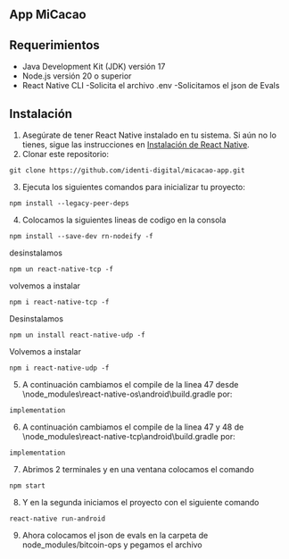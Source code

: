 ## App MiCacao

## Requerimientos

- Java Development Kit (JDK) versión 17
- Node.js versión 20 o superior
- React Native CLI
  -Solicita el archivo .env
  -Solicitamos el json de Evals

## Instalación

1. Asegúrate de tener React Native instalado en tu sistema. Si aún no lo tienes, sigue las instrucciones en [Instalación de React Native](https://reactnative.dev/docs/environment-setup).
2. Clonar este repositorio:

```
git clone https://github.com/identi-digital/micacao-app.git
```

3. Ejecuta los siguientes comandos para inicializar tu proyecto:

```
npm install --legacy-peer-deps
```

4. Colocamos la siguientes lineas de codigo en la consola

```
npm install --save-dev rn-nodeify -f
```

desinstalamos

```
npm un react-native-tcp -f
```

volvemos a instalar

```
npm i react-native-tcp -f
```

Desinstalamos

```
npm un install react-native-udp -f
```

Volvemos a instalar

```
npm i react-native-udp -f
```

5. A continuación cambiamos el compile de la linea 47 desde \node_modules\react-native-os\android\build.gradle por:

```
implementation
```

6.  A continuación cambiamos el compile de la linea 47 y 48 de \node_modules\react-native-tcp\android\build.gradle por:

```
implementation
```

7. Abrimos 2 terminales y en una ventana colocamos el comando

```
npm start
```

8. Y en la segunda iniciamos el proyecto con el siguiente comando

```
react-native run-android
```

9. Ahora colocamos el json de evals en la carpeta de node_modules/bitcoin-ops y pegamos el archivo
